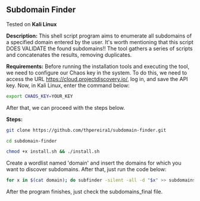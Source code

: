 ## Subdomain Finder

Tested on **Kali Linux**

**Description:** This shell script program aims to enumerate all subdomains of a specified domain entered by the user. It's worth mentioning that this script DOES VALIDATE the found subdomains!! The tool gathers a series of scripts and concatenates the results, removing duplicates.  

**Requirements:** Before running the installation tools and executing the tool, we need to configure our Chaos key in the system. To do this, we need to access the URL https://cloud.projectdiscovery.io/, log in, and save the API key. Now, in Kali Linux, enter the command below: 

```sh
export CHAOS_KEY=YOUR_KEY
```
After that, we can proceed with the steps below.

**Steps:**
```sh
git clone https://github.com/thpereira1/subdomain-finder.git
```
```sh
cd subdomain-finder
```
```sh
chmod +x install.sh && ./install.sh
```
Create a wordlist named 'domain' and insert the domains for which you want to discover subdomains. After that, just run the code below:
```sh
for x in $(cat domain); do subfinder -silent -all -d "$x" >> subdomains && assetfinder -subs-only "$x" >> subdomains && sublist3r -d "$x" -n | grep "$x" | grep -i -v "Enumerating Subdomains" >> subdomains && echo "$x" | waybackurls | cut -d "/" -f 3 >> subdomains && findomain -t "$x" -q >> subdomains && curl -s "https://crt.sh/?q=$x&output=json" | jq -r '.[].name_value' | sed 's/\*\.//g' >> subdomains && curl -s "https://jldc.me/anubis/subdomains/$x" | jq -r '.[]' >> subdomains && chaos -silent -d "$x" >> subdomains && puredns bruteforce subdomains-10000.txt "$x" --resolvers resolvers.txt -q >> subdomains && gau --subs "$x" | cut -d "/" -f 3 >> subdomains && cat subdomains | sort | cut -d ":" -f 1 | grep -v "*" | uniq | httpx_bug -silent >> subdomains_final && rm subdomains; done;
```
After the program finishes, just check the subdomains_final file.
